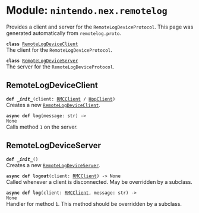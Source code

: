 
# Module: <code>nintendo.nex.remotelog</code>

Provides a client and server for the `RemoteLogDeviceProtocol`. This page was generated automatically from `remotelog.proto`.

<code>**class** [RemoteLogDeviceClient](#remotelogdeviceclient)</code><br>
<span class="docs">The client for the `RemoteLogDeviceProtocol`.</span>

<code>**class** [RemoteLogDeviceServer](#remotelogdeviceserver)</code><br>
<span class="docs">The server for the `RemoteLogDeviceProtocol`.</span>

## RemoteLogDeviceClient
<code>**def _\_init__**(client: [RMCClient](rmc.md#rmcclient) / [HppClient](hpp.md#hppclient))</code><br>
<span class="docs">Creates a new [`RemoteLogDeviceClient`](#remotelogdeviceclient).</span>

<code>**async def log**(message: str) -> None</code><br>
<span class="docs">Calls method `1` on the server.</span>

## RemoteLogDeviceServer
<code>**def _\_init__**()</code><br>
<span class="docs">Creates a new [`RemoteLogDeviceServer`](#remotelogdeviceserver).</span>

<code>**async def logout**(client: [RMCClient](rmc.md#rmcclient)) -> None</code><br>
<span class="docs">Called whenever a client is disconnected. May be overridden by a subclass.</span>

<code>**async def log**(client: [RMCClient](rmc.md#rmcclient), message: str) -> None</code><br>
<span class="docs">Handler for method `1`. This method should be overridden by a subclass.</span>

